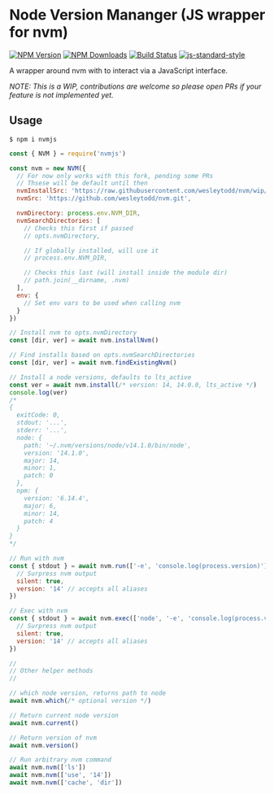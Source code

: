 # Node Version Mananger (JS wrapper for nvm)

[![NPM Version](https://img.shields.io/npm/v/nvmjs.svg)](https://npmjs.org/package/nvmjs)
[![NPM Downloads](https://img.shields.io/npm/dm/nvmjs.svg)](https://npmjs.org/package/nvmjs)
[![Build Status](https://travis-ci.org/wesleytodd/nvmjs.svg?branch=master)](https://travis-ci.org/wesleytodd/nvmjs)
[![js-standard-style](https://img.shields.io/badge/code%20style-standard-brightgreen.svg)](https://github.com/standard/standard)

A wrapper around nvm with to interact via a JavaScript interface.

*NOTE: This is a WIP, contributions are welcome so please open PRs if your feature is not implemented yet.*

## Usage

```
$ npm i nvmjs
```

```javascript
const { NVM } = require('nvmjs')

const nvm = new NVM({
  // For now only works with this fork, pending some PRs
  // Thsese will be default until then
  nvmInstallSrc: 'https://raw.githubusercontent.com/wesleytodd/nvm/wip/install.sh',
  nvmSrc: 'https://github.com/wesleytodd/nvm.git',

  nvmDirectory: process.env.NVM_DIR,
  nvmSearchDirectories: [
    // Checks this first if passed
    // opts.nvmDirectory,

    // If globally installed, will use it
    // process.env.NVM_DIR,

    // Checks this last (will install inside the module dir)
    // path.join(__dirname, .nvm)
  ],
  env: {
    // Set env vars to be used when calling nvm
  }
})

// Install nvm to opts.nvmDirectory
const [dir, ver] = await nvm.installNvm()

// Find installs based on opts.nvmSearchDirectories
const [dir, ver] = await nvm.findExistingNvm()

// Install a node versions, defaults to lts_active
const ver = await nvm.install(/* version: 14, 14.0.0, lts_active */)
console.log(ver)
/*
{
  exitCode: 0,
  stdout: '...',
  stderr: '...',
  node: {
    path: '~/.nvm/versions/node/v14.1.0/bin/node',
    version: '14.1.0',
    major: 14,
    minor: 1,
    patch: 0
  },
  npm: {
    version: '6.14.4',
    major: 6,
    minor: 14,
    patch: 4
  }
}
*/

// Run with nvm
const { stdout } = await nvm.run(['-e', 'console.log(process.version)'], {
  // Surpress nvm output
  silent: true,
  version: '14' // accepts all aliases
})

// Exec with nvm
const { stdout } = await nvm.exec(['node', '-e', 'console.log(process.version)'], {
  // Surpress nvm output
  silent: true,
  version: '14' // accepts all aliases
})

//
// Other helper methods
//

// which node version, returns path to node
await nvm.which(/* optional version */)

// Return current node version
await nvm.current()

// Return version of nvm
await nvm.version()

// Run arbitrary nvm command
await nvm.nvm(['ls'])
await nvm.nvm(['use', '14'])
await nvm.nvm(['cache', 'dir'])
```
